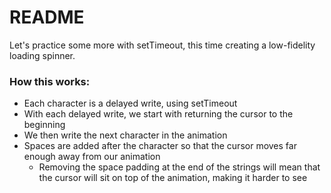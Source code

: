 # README

Let's practice some more with setTimeout, this time creating a low-fidelity loading spinner.

### How this works:

- Each character is a delayed write, using setTimeout
- With each delayed write, we start with returning the cursor to the beginning
- We then write the next character in the animation
- Spaces are added after the character so that the cursor moves far enough away from our animation
    - Removing the space padding at the end of the strings will mean that the cursor will sit on top of the animation, making it harder to see
